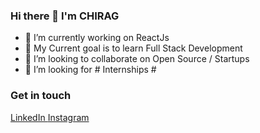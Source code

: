 ### Hi there 👋 I'm CHIRAG

<!--
**chiragbairwa/chiragbairwa** is a ✨ _special_ ✨ repository because its `README.md` (this file) appears on your GitHub profile. -->
- 🔭 I’m currently working on ReactJs
- 🌱 My Current goal is to learn Full Stack Development
- 👯 I’m looking to collaborate on Open Source / Startups
- 💬 I’m looking for # Internships #

<h3>Get in touch</h3>
<a href="https://linkedin.com/in/chirag-bairwa">LinkedIn   </a><a href="https://www.instagram.com/x.chirag_x/">Instagram</a>
              

